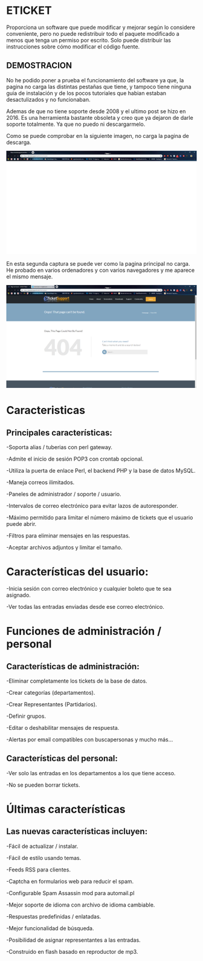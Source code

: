 # ETICKET

Proporciona un software que puede modificar y mejorar según lo considere conveniente, pero no puede redistribuir todo el paquete modificado a menos que tenga un permiso por escrito. Solo puede distribuir las instrucciones sobre cómo modificar el código fuente.

## DEMOSTRACION

No he podido poner a prueba el funcionamiento del software ya que, la pagina no carga las distintas pestañas que tiene, y tampoco tiene ninguna guia de instalación y de los pocos tutoriales que habian estaban desactulizados y no funcionaban.

Ademas de que no tiene soporte desde 2008 y el ultimo post se hizo en 2016. Es una herramienta bastante obsoleta y creo que ya dejaron de darle soporte totalmente. Ya que no puedo ni descargarmelo.

Como se puede comprobar en la siguiente imagen, no carga la pagina de descarga.

![imagen](/images/1.jpg)

En esta segunda captura se puede ver como la pagina principal no carga. He probado en varios ordenadores y con varios navegadores y me aparece el mismo mensaje.

![imagen](/images/2.jpg)


# Caracteristicas


## Principales características:

-Soporta alias / tuberias con perl gateway.

-Admite el inicio de sesión POP3 con crontab opcional.

-Utiliza la puerta de enlace Perl, el backend PHP y la base de datos MySQL.

-Maneja correos ilimitados.

-Paneles de administrador / soporte / usuario.

-Intervalos de correo electrónico para evitar lazos de autoresponder.

-Máximo permitido para limitar el número máximo de tickets que el usuario puede abrir.

-Filtros para eliminar mensajes en las respuestas.

-Aceptar archivos adjuntos y limitar el tamaño.


# Características del usuario:

-Inicia sesión con correo electrónico y cualquier boleto que te sea asignado.

-Ver todas las entradas enviadas desde ese correo electrónico.

# Funciones de administración / personal

## Características de administración:

-Eliminar completamente los tickets de la base de datos.

-Crear categorías (departamentos).

-Crear Representantes (Partidarios).

-Definir grupos.

-Editar o deshabilitar mensajes de respuesta.

-Alertas por email compatibles con buscapersonas y mucho más…

## Características del personal:

-Ver solo las entradas en los departamentos a los que tiene acceso.

-No se pueden borrar tickets.

# Últimas características

## Las nuevas características incluyen:

-Fácil de actualizar / instalar.

-Fácil de estilo usando temas.

-Feeds RSS para clientes.

-Captcha en formularios web para reducir el spam.

-Configurable Spam Assassin mod para automail.pl

-Mejor soporte de idioma con archivo de idioma cambiable.

-Respuestas predefinidas / enlatadas.

-Mejor funcionalidad de búsqueda.

-Posibilidad de asignar representantes a las entradas.

-Construido en flash basado en reproductor de mp3.




